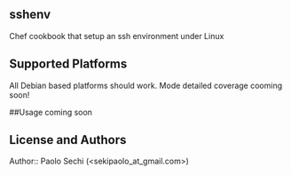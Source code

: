 ## sshenv

Chef cookbook that setup an ssh environment under Linux

## Supported Platforms

All Debian based platforms should work. Mode detailed coverage cooming soon!

##Usage 
coming soon

## License and Authors

Author:: Paolo Sechi (<sekipaolo_at_gmail.com>)
